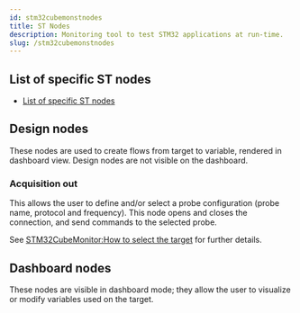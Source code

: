 ```yaml
---
id: stm32cubemonstnodes
title: ST Nodes
description: Monitoring tool to test STM32 applications at run-time.
slug: /stm32cubemonstnodes
---
```


## List of specific ST nodes

- [List of specific ST nodes](https://wiki.st.com/stm32mcu/wiki/STM32CubeMonitor:List_of_specific_ST_nodes)

## Design nodes
These nodes are used to create flows from target to variable, rendered in dashboard view. Design nodes are not visible on the dashboard. 

### Acquisition out
This allows the user to define and/or select a probe configuration (probe name, protocol and frequency). This node opens and closes the connection, and send commands to the selected probe.

See [STM32CubeMonitor:How to select the target](https://wiki.st.com/stm32mcu/wiki/STM32CubeMonitor:How_to_select_the_target) for further details. 

## Dashboard nodes

These nodes are visible in dashboard mode; they allow the user to visualize or modify variables used on the target. 